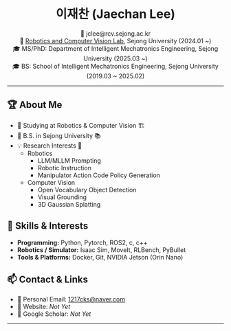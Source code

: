<h1 align="center">이재찬 (Jaechan Lee)</h1>

<p align="center">
  📧 jclee@rcv.sejong.ac.kr <br>
  🏫 <a href="https://rcv.sejong.ac.kr/">Robotics and Computer Vision Lab</a>, Sejong University (2024.01 ~) <br>
  🎓 MS/PhD: Department of Intelligent Mechatronics Engineering, Sejong University (2025.03 ~) <br>
  🎓 BS: School of Intelligent Mechatronics Engineering, Sejong University (2019.03 ~ 2025.02) <br>
</p>

---

## 🏆 About Me
- 🤖 Studying at Robotics & Computer Vision 🏗️
- 🏫 B.S. in Sejong University 📚
- 💡 Research Interests 💭
    - Robotics
      - LLM/MLLM Prompting
      - Robotic Instruction
      - Manipulator Action Code Policy Generation
    - Computer Vision
      - Open Vocabulary Object Detection
      - Visual Grounding
      - 3D Gaussian Splatting

## 🔧 Skills & Interests
- **Programming:** Python, Pytorch, ROS2, c, c++
- **Robotics / Simulator:** Isaac Sim, MoveIt, RLBench, PyBullet
- **Tools & Platforms:** Docker, Git, NVIDIA Jetson (Orin Nano)

## 📫 Contact & Links
- 📩 Personal Email: 1217cks@naver.com
- 🔗 Website: *Not Yet*
- 📝 Google Scholar: *Not Yet*

---
